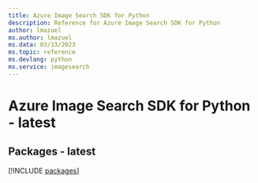 ```yaml
---
title: Azure Image Search SDK for Python
description: Reference for Azure Image Search SDK for Python
author: lmazuel
ms.author: lmazuel
ms.data: 03/13/2023
ms.topic: reference
ms.devlang: python
ms.service: imagesearch
---
```

# Azure Image Search SDK for Python - latest
## Packages - latest
[!INCLUDE [packages](image-search-index.md)]